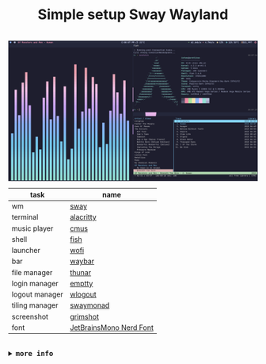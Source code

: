 
<p align="center"> <h1 align="center">Simple setup Sway Wayland</h1></p>
                 


</table>

<br>

<img src="screenshot/screenshot.png" width=1020 align="center">

<br>

| task              | name                   |
| ----------------- | ---------------------- |
| wm                | [sway](https://swaywm.org/)                                      |
| terminal          | [alacritty](https://github.com/alacritty/alacritty)                                      |
| music player      | [cmus](https://cmus.github.io/)         |
| shell             | [fish](https://fishshell.com/)                            |
| launcher          | [wofi](https://hg.sr.ht/~scoopta/wofi)
| bar               | [waybar](https://github.com/Alexays/Waybar)                   |
| file manager              | [thunar](https://docs.xfce.org/xfce/thunar/start)                   |
| login manager              | [emptty](https://github.com/tvrzna/emptty)                 |
| logout manager              | [wlogout](https://github.com/ArtsyMacaw/wlogout)                   |
| tiling manager       | [swaymonad](https://github.com/nicolasavru/swaymonad)                                 | 
| screenshot        | [grimshot](https://manpages.debian.org/unstable/grimshot/grimshot.1.en.html)                                  | 
| font              | [JetBrainsMono Nerd Font](https://www.nerdfonts.com/font-downloads)                                   |

<br>



<details close>
    <summary><samp><b>more info</b></samp></summary>


<br>

* **Added Shortcut**
    * cmus
        - *Ctrl+Alt+m* - open cmus
        - *Ctrl+Alt+space* - play/pause
        - *Ctrl+Alt+n* - next
        - *Ctrl+Alt+b* - previous
        - *Ctrl+Alt+u* - update library
    * cava
        - *Ctrl+Alt+v* - open cava
    * grimshot
        - *Ctrl+Alt+p* - take screenshot
    * wlogout
        - *Ctrl+Alt+q* - open wlogout

* **Added Fish command**
    * addpath
        easily add component to your $PATH
    * removepath
        easily remove component from your $PATH
<br>
